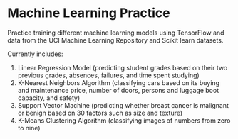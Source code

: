 # Machine Learning Practice

Practice training different machine learning models using TensorFlow and data from the UCI Machine Learning Repository and Scikit learn datasets.

Currently includes:
1) Linear Regression Model (predicting student grades based on their two previous grades, absences, failures, and time spent studying)
2) K-Nearest Neighbors Algorithm (classifying cars based on its buying and maintenance price, number of doors, persons and luggage boot capacity, and safety)
3) Support Vector Machine (predicting whether breast cancer is malignant or benign based on 30 factors such as size and texture)
4) K-Means Clustering Algorithm (classifying images of numbers from zero to nine)
